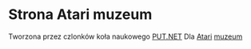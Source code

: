 # Strona Atari muzeum

Tworzona przez czlonków koła naukowego [PUT.NET](https://net.cs.put.poznan.pl)
Dla [Atari](https://atarimuzeum.pl) [muzeum](https://atarimuzeum.pl)
